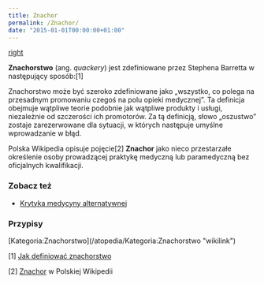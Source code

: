 ```yaml
---
title: Znachor
permalink: /Znachor/
date: "2015-01-01T00:00:00+01:00"
---
```


[right](/Grafika:Znachor.gif "wikilink")

**Znachorstwo** (ang. *quackery*) jest zdefiniowane przez Stephena Barretta w następujący sposób:[1]


Znachorstwo może być szeroko zdefiniowane jako „wszystko, co polega na przesadnym promowaniu czegoś na polu opieki medycznej”. Ta definicja obejmuje wątpliwe teorie podobnie jak wątpliwe produkty i usługi, niezależnie od szczerości ich promotorów. Za tą definicją, słowo „oszustwo” zostaje zarezerwowane dla sytuacji, w których następuje umyślne wprowadzanie w błąd.

Polska Wikipedia opisuje pojęcie[2] **Znachor** jako nieco przestarzałe określenie osoby prowadzącej praktykę medyczną lub paramedyczną bez oficjalnych kwalifikacji.

### Zobacz też

-   [Krytyka medycyny alternatywnej](/atopedia/Krytyka_medycyny_alternatywnej "wikilink")

### Przypisy

<references/>
[Kategoria:Znachorstwo](/atopedia/Kategoria:Znachorstwo "wikilink")

[1] [Jak definiować znachorstwo](http://blog.atopowe.pl/2008/01/18/jak-definiowac-znachorstwo/)

[2] [Znachor](/atopedia/wikipedia:Znachor "wikilink") w Polskiej Wikipedii